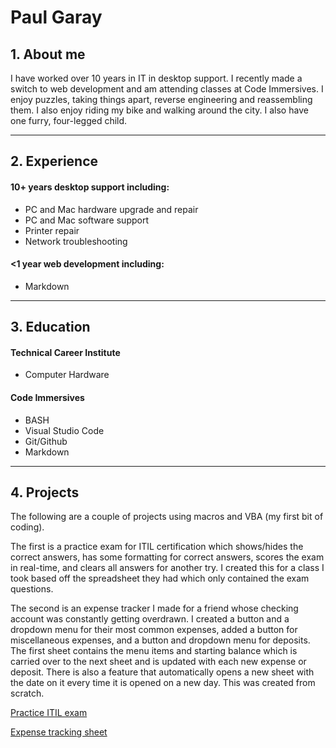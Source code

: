 # Paul Garay

## 1. About me

I have worked over 10 years in IT in desktop support. I recently made a switch to web development and am attending classes at Code Immersives. I enjoy puzzles, taking things apart, reverse engineering and reassembling them. I also enjoy riding my bike and walking around the city. I also have one furry, four-legged child.

---

## 2. Experience

#### 10+ years desktop support including:

* PC and Mac hardware upgrade and repair
* PC and Mac software support
* Printer repair
* Network troubleshooting

#### <1 year web development including:

* Markdown

---

## 3. Education

#### Technical Career Institute

* Computer Hardware

#### Code Immersives

* BASH
* Visual Studio Code
* Git/Github
* Markdown

---

## 4. Projects

The following are a couple of projects using macros and VBA (my first bit of coding). 

The first is a practice exam for ITIL certification which shows/hides the correct answers, has some formatting for correct answers, scores the exam in real-time, and clears all answers for another try. I created this for a class I took based off the spreadsheet they had which only contained the exam questions.

The second is an expense tracker I made for a friend whose checking account was constantly getting overdrawn. I created a button and a dropdown menu for their most common expenses, added a button for miscellaneous expenses, and a button and dropdown menu for deposits. The first sheet contains the menu items and starting balance which is carried over to the next sheet and is updated with each new expense or deposit. There is also a feature that automatically opens a new sheet with the date on it every time it is opened on a new day. This was created from scratch.

[Practice ITIL exam](https://drive.google.com/file/d/1nQqjNQEp6pwvaZfrz8lerzM45s3rbFS0/view?usp=sharing)

[Expense tracking sheet](https://drive.google.com/file/d/0B6-ABKFJom4wUF8tcG1VdVUxM1U/view?usp=sharing)